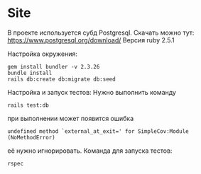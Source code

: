 # Site
В проекте используется субд Postgresql. Скачать можно тут: https://www.postgresql.org/download/
Версия ruby 2.5.1

Настройка окружения:
```
gem install bundler -v 2.3.26
bundle install
rails db:create db:migrate db:seed
```
Настройка и запуск тестов:
Нужно выполнить команду 
```
rails test:db
```
при выполнении может появится ошибка 
```
undefined method `external_at_exit=' for SimpleCov:Module (NoMethodError)
```
её нужно игнорировать.
Команда для запуска тестов:
```
rspec
```